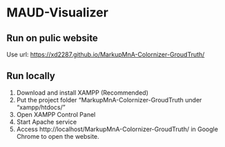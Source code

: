 # MAUD-Visualizer

## Run on pulic website
Use url: https://xd2287.github.io/MarkupMnA-Colornizer-GroudTruth/

## Run locally
1. Download and install XAMPP (Recommended)
2. Put the project folder “MarkupMnA-Colornizer-GroudTruth under “xampp/htdocs/”
3. Open XAMPP Control Panel 
4. Start Apache service
5. Access http://localhost/MarkupMnA-Colornizer-GroudTruth/ in Google Chrome to open the website.
